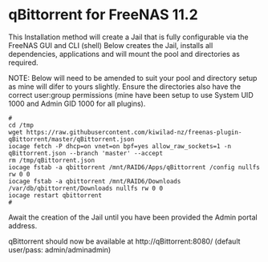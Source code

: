 # qBittorrent for FreeNAS 11.2

This Installation method will create a Jail that is fully configurable via the FreeNAS GUI and CLI (shell) Below creates the Jail, installs all dependencies, applications and will mount the pool and directories as required.

NOTE: Below will need to be amended to suit your pool and directory setup as mine will difer to yours slightly. Ensure the directories also have the correct user:group permissions (mine have been setup to use System UID 1000 and Admin GID 1000 for all plugins).
```
#
cd /tmp
wget https://raw.githubusercontent.com/kiwilad-nz/freenas-plugin-qBittorrent/master/qBittorrent.json
iocage fetch -P dhcp=on vnet=on bpf=yes allow_raw_sockets=1 -n qBittorrent.json --branch 'master' --accept
rm /tmp/qBittorrent.json
iocage fstab -a qbittorrent /mnt/RAID6/Apps/qBittorrent /config nullfs rw 0 0
iocage fstab -a qbittorrent /mnt/RAID6/Downloads /var/db/qbittorrent/Downloads nullfs rw 0 0
iocage restart qbittorrent
#
```
Await the creation of the Jail until you have been provided the Admin portal address.

qBittorrent should now be available at http://qBittorrent:8080/ (default user/pass: admin/adminadmin)


